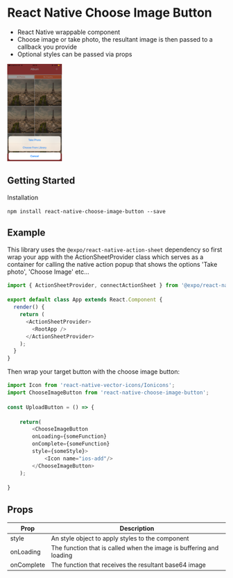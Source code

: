 # React Native Choose Image Button

* React Native wrappable component
* Choose image or take photo, the resultant image is then passed to a callback you provide
* Optional styles can be passed via props

<img width="25%" src="assets/screenshot.png" />

## Getting Started

Installation

`npm install react-native-choose-image-button --save`

## Example

This library uses the `@expo/react-native-action-sheet` dependency so first wrap your app with the ActionSheetProvider class which serves as a container for
calling the native action popup that shows the options 'Take photo', 'Choose Image' etc...

```javascript
import { ActionSheetProvider, connectActionSheet } from '@expo/react-native-action-sheet';

export default class App extends React.Component {
  render() {
    return (
      <ActionSheetProvider>
        <RootApp />
      </ActionSheetProvider>
    );
  }
}
```

Then wrap your target button with the choose image button:

```javascript
import Icon from 'react-native-vector-icons/Ionicons';
import ChooseImageButton from 'react-native-choose-image-button';

const UploadButton = () => {

    return(
        <ChooseImageButton
        onLoading={someFunction}
        onComplete={someFunction}
        style={someStyle}>
            <Icon name="ios-add"/>
        </ChooseImageButton>
    );

}
```

## Props

| Prop       | Description                                                           |
|------------|-----------------------------------------------------------------------|
| style      | An style object to apply styles to the component                      |
| onLoading  | The function that is called when the image is buffering and loading   |
| onComplete | The function that receives the resultant base64 image                 |